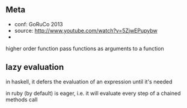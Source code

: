 ## Meta
* conf: GoRuCo 2013
* source: http://www.youtube.com/watch?v=5ZjwEPupybw
* 

higher order function
pass functions as arguments to a function

## lazy evaluation
in haskell, it defers the evaluation of an expression until it's needed

in ruby (by default) is eager, i.e. it will evaluate every step of a chained methods call